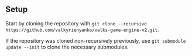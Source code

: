## Setup
Start by cloning the repository with `git clone --recursive https://github.com/valkyrienyanko/valks-game-engine-v2.git`.

If the repository was cloned non-recursively previously, use `git submodule update --init` to clone the necessary submodules.